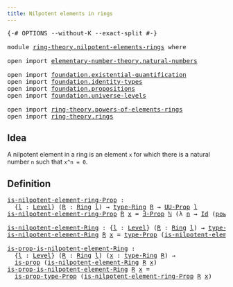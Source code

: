```yaml
---
title: Nilpotent elements in rings
---
```


<pre class="Agda"><a id="53" class="Symbol">{-#</a> <a id="57" class="Keyword">OPTIONS</a> <a id="65" class="Pragma">--without-K</a> <a id="77" class="Pragma">--exact-split</a> <a id="91" class="Symbol">#-}</a>

<a id="96" class="Keyword">module</a> <a id="103" href="ring-theory.nilpotent-elements-rings.html" class="Module">ring-theory.nilpotent-elements-rings</a> <a id="140" class="Keyword">where</a>

<a id="147" class="Keyword">open</a> <a id="152" class="Keyword">import</a> <a id="159" href="elementary-number-theory.natural-numbers.html" class="Module">elementary-number-theory.natural-numbers</a>

<a id="201" class="Keyword">open</a> <a id="206" class="Keyword">import</a> <a id="213" href="foundation.existential-quantification.html" class="Module">foundation.existential-quantification</a>
<a id="251" class="Keyword">open</a> <a id="256" class="Keyword">import</a> <a id="263" href="foundation.identity-types.html" class="Module">foundation.identity-types</a>
<a id="289" class="Keyword">open</a> <a id="294" class="Keyword">import</a> <a id="301" href="foundation.propositions.html" class="Module">foundation.propositions</a>
<a id="325" class="Keyword">open</a> <a id="330" class="Keyword">import</a> <a id="337" href="foundation.universe-levels.html" class="Module">foundation.universe-levels</a>

<a id="365" class="Keyword">open</a> <a id="370" class="Keyword">import</a> <a id="377" href="ring-theory.powers-of-elements-rings.html" class="Module">ring-theory.powers-of-elements-rings</a>
<a id="414" class="Keyword">open</a> <a id="419" class="Keyword">import</a> <a id="426" href="ring-theory.rings.html" class="Module">ring-theory.rings</a>
</pre>
## Idea

A nilpotent element in a ring is an element `x` for which there is a natural number `n` such that `x^n = 0`.

## Definition

<pre class="Agda"><a id="is-nilpotent-element-ring-Prop"></a><a id="591" href="ring-theory.nilpotent-elements-rings.html#591" class="Function">is-nilpotent-element-ring-Prop</a> <a id="622" class="Symbol">:</a>
  <a id="626" class="Symbol">{</a><a id="627" href="ring-theory.nilpotent-elements-rings.html#627" class="Bound">l</a> <a id="629" class="Symbol">:</a> <a id="631" href="Agda.Primitive.html#597" class="Postulate">Level</a><a id="636" class="Symbol">}</a> <a id="638" class="Symbol">(</a><a id="639" href="ring-theory.nilpotent-elements-rings.html#639" class="Bound">R</a> <a id="641" class="Symbol">:</a> <a id="643" href="ring-theory.rings.html#2551" class="Function">Ring</a> <a id="648" href="ring-theory.nilpotent-elements-rings.html#627" class="Bound">l</a><a id="649" class="Symbol">)</a> <a id="651" class="Symbol">→</a> <a id="653" href="ring-theory.rings.html#2808" class="Function">type-Ring</a> <a id="663" href="ring-theory.nilpotent-elements-rings.html#639" class="Bound">R</a> <a id="665" class="Symbol">→</a> <a id="667" href="foundation-core.propositions.html#1393" class="Function">UU-Prop</a> <a id="675" href="ring-theory.nilpotent-elements-rings.html#627" class="Bound">l</a>
<a id="677" href="ring-theory.nilpotent-elements-rings.html#591" class="Function">is-nilpotent-element-ring-Prop</a> <a id="708" href="ring-theory.nilpotent-elements-rings.html#708" class="Bound">R</a> <a id="710" href="ring-theory.nilpotent-elements-rings.html#710" class="Bound">x</a> <a id="712" class="Symbol">=</a> <a id="714" href="foundation.existential-quantification.html#1666" class="Function">∃-Prop</a> <a id="721" href="elementary-number-theory.natural-numbers.html#1548" class="Datatype">ℕ</a> <a id="723" class="Symbol">(λ</a> <a id="726" href="ring-theory.nilpotent-elements-rings.html#726" class="Bound">n</a> <a id="728" class="Symbol">→</a> <a id="730" href="foundation-core.identity-types.html#1767" class="Datatype">Id</a> <a id="733" class="Symbol">(</a><a id="734" href="ring-theory.powers-of-elements-rings.html#299" class="Function">power-Ring</a> <a id="745" href="ring-theory.nilpotent-elements-rings.html#708" class="Bound">R</a> <a id="747" href="ring-theory.nilpotent-elements-rings.html#726" class="Bound">n</a> <a id="749" href="ring-theory.nilpotent-elements-rings.html#710" class="Bound">x</a><a id="750" class="Symbol">)</a> <a id="752" class="Symbol">(</a><a id="753" href="ring-theory.rings.html#5170" class="Function">zero-Ring</a> <a id="763" href="ring-theory.nilpotent-elements-rings.html#708" class="Bound">R</a><a id="764" class="Symbol">))</a>

<a id="is-nilpotent-element-Ring"></a><a id="768" href="ring-theory.nilpotent-elements-rings.html#768" class="Function">is-nilpotent-element-Ring</a> <a id="794" class="Symbol">:</a> <a id="796" class="Symbol">{</a><a id="797" href="ring-theory.nilpotent-elements-rings.html#797" class="Bound">l</a> <a id="799" class="Symbol">:</a> <a id="801" href="Agda.Primitive.html#597" class="Postulate">Level</a><a id="806" class="Symbol">}</a> <a id="808" class="Symbol">(</a><a id="809" href="ring-theory.nilpotent-elements-rings.html#809" class="Bound">R</a> <a id="811" class="Symbol">:</a> <a id="813" href="ring-theory.rings.html#2551" class="Function">Ring</a> <a id="818" href="ring-theory.nilpotent-elements-rings.html#797" class="Bound">l</a><a id="819" class="Symbol">)</a> <a id="821" class="Symbol">→</a> <a id="823" href="ring-theory.rings.html#2808" class="Function">type-Ring</a> <a id="833" href="ring-theory.nilpotent-elements-rings.html#809" class="Bound">R</a> <a id="835" class="Symbol">→</a> <a id="837" href="foundation-core.universe-levels.html#235" class="Primitive">UU</a> <a id="840" href="ring-theory.nilpotent-elements-rings.html#797" class="Bound">l</a>
<a id="842" href="ring-theory.nilpotent-elements-rings.html#768" class="Function">is-nilpotent-element-Ring</a> <a id="868" href="ring-theory.nilpotent-elements-rings.html#868" class="Bound">R</a> <a id="870" href="ring-theory.nilpotent-elements-rings.html#870" class="Bound">x</a> <a id="872" class="Symbol">=</a> <a id="874" href="foundation-core.propositions.html#1495" class="Function">type-Prop</a> <a id="884" class="Symbol">(</a><a id="885" href="ring-theory.nilpotent-elements-rings.html#591" class="Function">is-nilpotent-element-ring-Prop</a> <a id="916" href="ring-theory.nilpotent-elements-rings.html#868" class="Bound">R</a> <a id="918" href="ring-theory.nilpotent-elements-rings.html#870" class="Bound">x</a><a id="919" class="Symbol">)</a>

<a id="is-prop-is-nilpotent-element-Ring"></a><a id="922" href="ring-theory.nilpotent-elements-rings.html#922" class="Function">is-prop-is-nilpotent-element-Ring</a> <a id="956" class="Symbol">:</a>
  <a id="960" class="Symbol">{</a><a id="961" href="ring-theory.nilpotent-elements-rings.html#961" class="Bound">l</a> <a id="963" class="Symbol">:</a> <a id="965" href="Agda.Primitive.html#597" class="Postulate">Level</a><a id="970" class="Symbol">}</a> <a id="972" class="Symbol">(</a><a id="973" href="ring-theory.nilpotent-elements-rings.html#973" class="Bound">R</a> <a id="975" class="Symbol">:</a> <a id="977" href="ring-theory.rings.html#2551" class="Function">Ring</a> <a id="982" href="ring-theory.nilpotent-elements-rings.html#961" class="Bound">l</a><a id="983" class="Symbol">)</a> <a id="985" class="Symbol">(</a><a id="986" href="ring-theory.nilpotent-elements-rings.html#986" class="Bound">x</a> <a id="988" class="Symbol">:</a> <a id="990" href="ring-theory.rings.html#2808" class="Function">type-Ring</a> <a id="1000" href="ring-theory.nilpotent-elements-rings.html#973" class="Bound">R</a><a id="1001" class="Symbol">)</a> <a id="1003" class="Symbol">→</a>
  <a id="1007" href="foundation-core.propositions.html#1309" class="Function">is-prop</a> <a id="1015" class="Symbol">(</a><a id="1016" href="ring-theory.nilpotent-elements-rings.html#768" class="Function">is-nilpotent-element-Ring</a> <a id="1042" href="ring-theory.nilpotent-elements-rings.html#973" class="Bound">R</a> <a id="1044" href="ring-theory.nilpotent-elements-rings.html#986" class="Bound">x</a><a id="1045" class="Symbol">)</a>
<a id="1047" href="ring-theory.nilpotent-elements-rings.html#922" class="Function">is-prop-is-nilpotent-element-Ring</a> <a id="1081" href="ring-theory.nilpotent-elements-rings.html#1081" class="Bound">R</a> <a id="1083" href="ring-theory.nilpotent-elements-rings.html#1083" class="Bound">x</a> <a id="1085" class="Symbol">=</a>
  <a id="1089" href="foundation-core.propositions.html#1562" class="Function">is-prop-type-Prop</a> <a id="1107" class="Symbol">(</a><a id="1108" href="ring-theory.nilpotent-elements-rings.html#591" class="Function">is-nilpotent-element-ring-Prop</a> <a id="1139" href="ring-theory.nilpotent-elements-rings.html#1081" class="Bound">R</a> <a id="1141" href="ring-theory.nilpotent-elements-rings.html#1083" class="Bound">x</a><a id="1142" class="Symbol">)</a>
</pre>